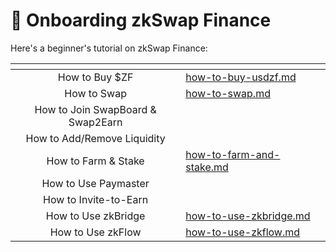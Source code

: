 # 🚀 Onboarding zkSwap Finance

Here's a beginner's tutorial on zkSwap Finance:

<table data-card-size="large" data-view="cards" data-full-width="false"><thead><tr><th align="center"></th><th data-hidden data-card-target data-type="content-ref"></th><th data-hidden data-card-cover data-type="files"></th></tr></thead><tbody><tr><td align="center">How to Buy $ZF</td><td><a href="how-to-buy-usdzf.md">how-to-buy-usdzf.md</a></td><td></td></tr><tr><td align="center">How to Swap</td><td><a href="how-to-swap.md">how-to-swap.md</a></td><td></td></tr><tr><td align="center">How to Join SwapBoard &#x26; Swap2Earn</td><td></td><td></td></tr><tr><td align="center">How to Add/Remove Liquidity</td><td></td><td></td></tr><tr><td align="center">How to Farm &#x26; Stake</td><td><a href="how-to-farm-and-stake.md">how-to-farm-and-stake.md</a></td><td></td></tr><tr><td align="center">How to Use Paymaster</td><td></td><td></td></tr><tr><td align="center">How to Invite-to-Earn</td><td></td><td></td></tr><tr><td align="center">How to Use zkBridge</td><td><a href="how-to-use-zkbridge.md">how-to-use-zkbridge.md</a></td><td></td></tr><tr><td align="center">How to Use zkFlow</td><td><a href="how-to-use-zkflow.md">how-to-use-zkflow.md</a></td><td></td></tr></tbody></table>

